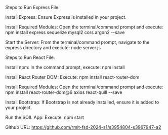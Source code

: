 Steps to Run Express File:

Install Express: Ensure Express is installed in your project.

Install Required Modules: Open the terminal/command prompt and execute:
npm install express sequelize mysql2 cors argon2 --save

Start the Server: From the terminal/command prompt, navigate to the express directory and execute:
node server.js

Steps to Run React File:

Install npm: In the command prompt, execute:
npm install

Install React Router DOM: Execute:
npm install react-router-dom

Install Required Modules: Open the terminal/command prompt and execute:
npm install react-router-dom@6 axios react-quill --save

Install Bootstrap: If Bootstrap is not already installed, ensure it is added to your project.

Run the SOIL App: Execute:
npm start


Github URL: https://github.com/rmit-fsd-2024-s1/s3954804-s3967947-a2